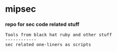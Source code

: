 # mipsec
<h3>repo for sec code related stuff</h3>
<pre>Tools from black hat ruby and other stuff
------------
sec related one-liners as scripts
</pre>
